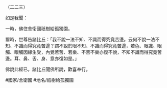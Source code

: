 （二二三）

如是我聞：

一時，佛住舍衛國祇樹給孤獨園。

爾時，世尊告諸比丘：「我不說一法不知、不識而得究竟苦邊。云何不說一法不知、不識而得究竟苦邊？謂不說於眼不知、不識而得究竟苦邊，若色、眼識、眼觸、眼觸因緣生受，內覺若苦、若樂、不苦不樂亦復不說，不知不識而得究竟苦邊。耳、鼻、舌、身、意亦復如是。」

佛說此經已，諸比丘聞佛所說，歡喜奉行。

#國家/舍衛國
#地名/祇樹給孤獨園
